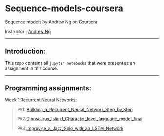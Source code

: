 # Sequence-models-coursera

Sequence models by Andrew Ng on Coursera

Instructor : [Andrew Ng](https://www.andrewng.org/)

---------------


## Introduction:
This repo contains all `jupyter notebooks` that were present as an assignment in this course.

-------------------

## Programming assignments:

Week 1:Recurrent Neural Networks:

>PA1: [Building_a_Recurrent_Neural_Network_Step_by_Step](https://github.com/asenarmour/Sequence-models-coursera/blob/master/Building_a_Recurrent_Neural_Network_Step_by_Step_v3a.ipynb)
>
>PA2:[Dinosaurus_Island_Character_level_language_model_final](https://github.com/asenarmour/Sequence-models-coursera/blob/master/Dinosaurus_Island_Character_level_language_model_final_v3a.ipynb)
>
>PA3:[Improvise_a_Jazz_Solo_with_an_LSTM_Network](https://github.com/asenarmour/Sequence-models-coursera/blob/master/Improvise_a_Jazz_Solo_with_an_LSTM_Network_v3a.ipynb)
